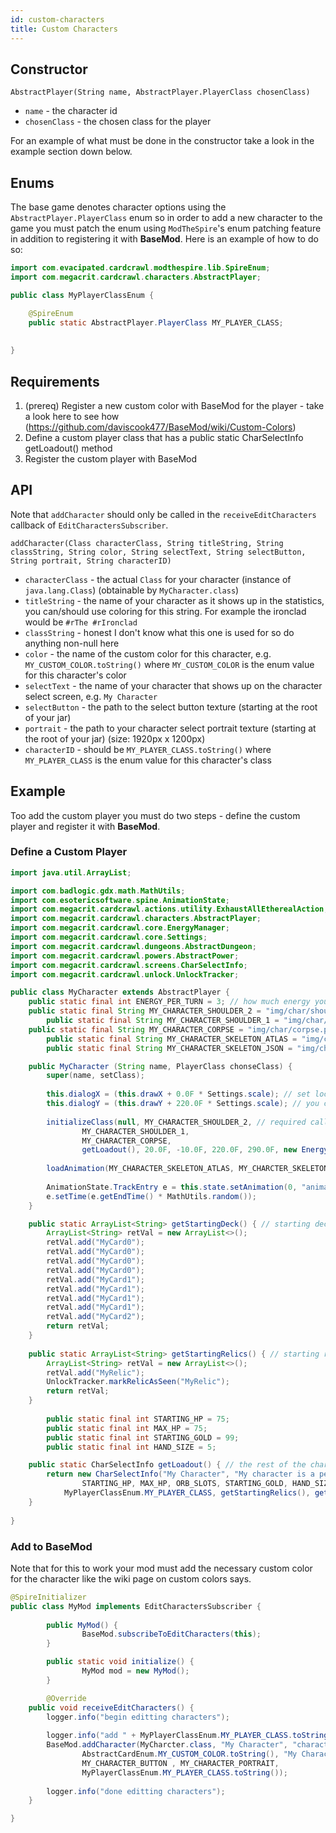 ```yaml
---
id: custom-characters
title: Custom Characters
---
```


## Constructor
`AbstractPlayer(String name, AbstractPlayer.PlayerClass chosenClass)`
* `name` - the character id
* `chosenClass` - the chosen class for the player

For an example of what must be done in the constructor take a look in the example section down below.

## Enums

The base game denotes character options using the `AbstractPlayer.PlayerClass` enum so in order to add a new character to the game you must patch the enum using `ModTheSpire`'s enum patching feature in addition to registering it with **BaseMod**. Here is an example of how to do so:

```java
import com.evacipated.cardcrawl.modthespire.lib.SpireEnum;
import com.megacrit.cardcrawl.characters.AbstractPlayer;

public class MyPlayerClassEnum {

	@SpireEnum
	public static AbstractPlayer.PlayerClass MY_PLAYER_CLASS;
	
	
}

```

## Requirements
1. (prereq) Register a new custom color with BaseMod for the player - take a look here to see how (https://github.com/daviscook477/BaseMod/wiki/Custom-Colors)
2. Define a custom player class that has a public static CharSelectInfo getLoadout() method
3. Register the custom player with BaseMod

## API
Note that `addCharacter` should only be called in the `receiveEditCharacters` callback of `EditCharactersSubscriber`.

`addCharacter(Class characterClass, String titleString, String classString, String color, String selectText, String selectButton, String portrait, String characterID)`
* `characterClass` - the actual `Class` for your character (instance of `java.lang.Class`) (obtainable by `MyCharacter.class`)
* `titleString` - the name of your character as it shows up in the statistics, you can/should use coloring for this string. For example the ironclad would be `#rThe #rIronclad`
* `classString` - honest I don't know what this one is used for so do anything non-null here
* `color` - the name of the custom color for this character, e.g. `MY_CUSTOM_COLOR.toString()` where `MY_CUSTOM_COLOR` is the enum value for this character's color
* `selectText` - the name of your character that shows up on the character select screen, e.g. `My Character`
* `selectButton` - the path to the select button texture (starting at the root of your jar)
* `portrait` - the path to your character select portrait texture (starting at the root of your jar) (size: 1920px x 1200px)
* `characterID` - should be `MY_PLAYER_CLASS.toString()` where `MY_PLAYER_CLASS` is the enum value for this character's class

## Example

Too add the custom player you must do two steps - define the custom player and register it with **BaseMod**.

### Define a Custom Player

```java
import java.util.ArrayList;

import com.badlogic.gdx.math.MathUtils;
import com.esotericsoftware.spine.AnimationState;
import com.megacrit.cardcrawl.actions.utility.ExhaustAllEtherealAction;
import com.megacrit.cardcrawl.characters.AbstractPlayer;
import com.megacrit.cardcrawl.core.EnergyManager;
import com.megacrit.cardcrawl.core.Settings;
import com.megacrit.cardcrawl.dungeons.AbstractDungeon;
import com.megacrit.cardcrawl.powers.AbstractPower;
import com.megacrit.cardcrawl.screens.CharSelectInfo;
import com.megacrit.cardcrawl.unlock.UnlockTracker;

public class MyCharacter extends AbstractPlayer {
	public static final int ENERGY_PER_TURN = 3; // how much energy you get every turn
	public static final String MY_CHARACTER_SHOULDER_2 = "img/char/shoulder2.png"; // campfire pose
        public static final String MY_CHARACTER_SHOULDER_1 = "img/char/shoulder1.png"; // another campfire pose
	public static final String MY_CHARACTER_CORPSE = "img/char/corpse.png"; // dead corpse
        public static final String MY_CHARACTER_SKELETON_ATLAS = "img/char/skeleton.atlas"; // spine animation atlas
        public static final String MY_CHARACTER_SKELETON_JSON = "img/char/skeleton.json"; // spine animation json

	public MyCharacter (String name, PlayerClass chonseClass) {
		super(name, setClass);
		
		this.dialogX = (this.drawX + 0.0F * Settings.scale); // set location for text bubbles
		this.dialogY = (this.drawY + 220.0F * Settings.scale); // you can just copy these values
		
		initializeClass(null, MY_CHARACTER_SHOULDER_2, // required call to load textures and setup energy/loadout
				MY_CHARACTER_SHOULDER_1,
				MY_CHARACTER_CORPSE, 
				getLoadout(), 20.0F, -10.0F, 220.0F, 290.0F, new EnergyManager(ENERGY_PER_TURN));
		
		loadAnimation(MY_CHARACTER_SKELETON_ATLAS, MY_CHARCTER_SKELETON_JSON, 1.0F); // if you're using modified versions of base game animations or made animations in spine make sure to include this bit and the following lines
		
		AnimationState.TrackEntry e = this.state.setAnimation(0, "animation", true);
		e.setTime(e.getEndTime() * MathUtils.random());
	}

	public static ArrayList<String> getStartingDeck() { // starting deck 'nuff said
		ArrayList<String> retVal = new ArrayList<>();
		retVal.add("MyCard0");
		retVal.add("MyCard0");
		retVal.add("MyCard0");
		retVal.add("MyCard0");
		retVal.add("MyCard1");
		retVal.add("MyCard1");
		retVal.add("MyCard1");
		retVal.add("MyCard1");
		retVal.add("MyCard2");
		return retVal;
	}
	
	public static ArrayList<String> getStartingRelics() { // starting relics - also simple
		ArrayList<String> retVal = new ArrayList<>();
		retVal.add("MyRelic");
		UnlockTracker.markRelicAsSeen("MyRelic");
		return retVal;
	}
	
        public static final int STARTING_HP = 75;
        public static final int MAX_HP = 75;
        public static final int STARTING_GOLD = 99;
        public static final int HAND_SIZE = 5;

	public static CharSelectInfo getLoadout() { // the rest of the character loadout so includes your character select screen info plus hp and starting gold
		return new CharSelectInfo("My Character", "My character is a person from the outer worlds. He makes magic stuff happen.",
				STARTING_HP, MAX_HP, ORB_SLOTS, STARTING_GOLD, HAND_SIZE,
			MyPlayerClassEnum.MY_PLAYER_CLASS, getStartingRelics(), getStartingDeck(), false);
	}
	
}
```

### Add to BaseMod

Note that for this to work your mod must add the necessary custom color for the character like the wiki page on custom colors says.

```java
@SpireInitializer
public class MyMod implements EditCharactersSubscriber {
	
        public MyMod() {
                BaseMod.subscribeToEditCharacters(this);
        }

        public static void initialize() {
                MyMod mod = new MyMod();
        }

        @Override
	public void receiveEditCharacters() {
		logger.info("begin editting characters");
		
		logger.info("add " + MyPlayerClassEnum.MY_PLAYER_CLASS.toString());
		BaseMod.addCharacter(MyCharcter.class, "My Character", "character class string",
				AbstractCardEnum.MY_CUSTOM_COLOR.toString(), "My Character",
				MY_CHARACTER_BUTTON , MY_CHARACTER_PORTRAIT,
				MyPlayerClassEnum.MY_PLAYER_CLASS.toString());
		
		logger.info("done editting characters");
	}

}
```